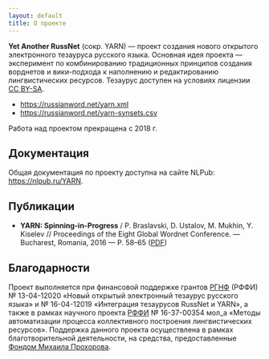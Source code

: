 ```yaml
---
layout: default
title: О проекте
---
```


**Yet Another RussNet** (сокр. YARN) — проект создания нового открытого электронного тезауруса русского языка. Основная идея проекта — эксперимент по комбинированию традиционных принципов создания ворднетов и вики-подхода к наполнению и редактированию лингвистических ресурсов. Тезаурус доступен на условиях лицензии [CC BY-SA](https://creativecommons.org/licenses/by-sa/4.0/).

* <https://russianword.net/yarn.xml>
* <https://russianword.net/yarn-synsets.csv>

Работа над проектом прекращена с 2018 г.

## Документация

Общая документация по проекту доступна на сайте NLPub: <https://nlpub.ru/YARN>.

## Публикации

* **YARN: Spinning-in-Progress** / P. Braslavski, D. Ustalov, M. Mukhin, Y. Kiselev // Proceedings of the Eight Global Wordnet Conference. — Bucharest, Romania, 2016 — P. 58–65 ([PDF](http://www.racai.ro/p/gwc2016/procedings.pdf#page=67))

## Благодарности

Проект выполняется при финансовой поддержке грантов [РГНФ](http://www.rfh.ru) (РФФИ) № 13-04-12020 «Новый открытый электронный тезаурус русского языка» и № 16-04-12019 «Интеграция тезаурусов RussNet и YARN», а также в рамках научного проекта [РФФИ](http://www.rfbr.ru/rffi/ru/) № 16-37-00354 мол_а «Методы автоматизации процесса коллективного построения лингвистических ресурсов». Поддержка данного проекта осуществлена в рамках благотворительной деятельности, на средства, предоставленные [Фондом Михаила Прохорова](http://www.prokhorovfund.ru/).
